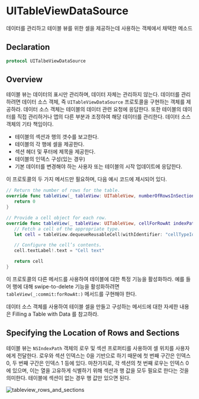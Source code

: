 # UITableViewDataSource

데이터를 관리하고 테이블 뷰를 위한 셀을 제공하는데 사용하는 객체에서 채택한 메소드

## Declaration

```swift
protocol UITalbeViewDataSource
```

## Overview

테이블 뷰는 데이터의 표시만 관리하며, 데이터 자체는 관리하지 않는다. 데이터를 관리하려면 데이터 소스 객체, 즉 `UITableViewDataSource` 프로토콜을 구현하는 객체를 제공하라. 데이터 소스 객체는 테이블의 데이터 관련 요청에 응답한다. 또한 테이블의 데이터를 직접 관리하거나 앱의 다른 부분과 조정하여 해당 데이터를 관리한다. 데이터 소스 객체의 기타 책임이다.

* 테이블의 섹션과 행의 갯수를 보고한다.
* 테이블의 각 행에 셀을 제공한다.
* 섹션 헤더 및 푸터에 제목을 제공한다.
* 테이블의 인덱스 구성\(있는 경우\)
* 기본 데이터를 변경해야 하는 사용자 또는 테이블의 시작 업데이트에 응답한다.

이 프로토콜의 두 가지 메서드만 필요하며, 다음 예시 코드에 제시되어 있다.

```swift
// Return the number of rows for the table.     
override func tableView(_ tableView: UITableView, numberOfRowsInSection section: Int) -> Int {
   return 0
}

// Provide a cell object for each row.
override func tableView(_ tableView: UITableView, cellForRowAt indexPath: IndexPath) -> UITableViewCell {
   // Fetch a cell of the appropriate type.
   let cell = tableView.dequeueReusableCell(withIdentifier: "cellTypeIdentifier", for: indexPath)

   // Configure the cell’s contents.
   cell.textLabel!.text = "Cell text"

   return cell
}
```

이 프로토콜의 다른 메서드를 사용하여 테이블에 대한 특정 기능을 활성화하라. 예를 들어 행에 대해 swipe-to-delete 기능을 활성화하려면 `tableView(_:commit:forRowAt:)` 메서드를 구현해야 한다.

데이터 소스 객체를 사용하여 테이블 셀을 만들고 구성하는 메서드에 대한 자세한 내용은 Filling a Table with Data 를 참고하라.

## Specifying the Location of Rows and Sections

테이블 뷰는 `NSIndexPath` 객체의 로우 및 섹션 프로퍼티를 사용하여 셀 위치를 사용자에게 전달한다. 로우와 섹션 인덱스는 0을 기반으로 하기 때문에 첫 번째 구간은 인덱스 0, 두 번째 구간은 인덱스 1 등에 있다. 마찬가지로, 각 섹션의 첫 번째 로우는 인덱스 0에 있으며, 이는 열을 고유하게 식별하기 위해 섹션과 행 값을 모두 필요로 한다는 것을 의미한다. 테이블에 섹션이 없는 경우 행 값만 있으면 된다.

![tableview\_rows\_and\_sections](https://github.com/junyng/study-apple-docs/tree/c4b292b17da2edc8670232ab9689281024a64f04/.gitbook/assets/tableview_rows_and_sections.png)

